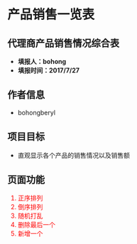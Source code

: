 # 产品销售一览表
## 代理商产品销售情况综合表
- <b>填报人：bohong</b>
- <b>填报时间：2017/7/27</b>

## 作者信息
- bohongberyl

## 项目目标
- 直观显示各个产品的销售情况以及销售额

## 页面功能
<ol>
<li style="color:red;"> 正序排列 </li>
<li style="color:red;"> 倒序排列 </li>
<li style="color:red;"> 随机打乱 </li>
<li style="color:red;"> 删除最后一个 </li>
<li style="color:red;"> 新增一个 </li>
</ol>